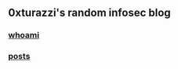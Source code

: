## 0xturazzi's random infosec blog
### [whoami](https://0xturazzi.github.io/whoami.md)
### [posts](https://0xturazzi.github.io/posts.md)
